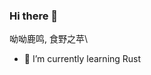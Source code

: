 ### Hi there 👋

<!--
**yoyoLooming/yoyoLooming** is a ✨ _special_ ✨ repository because its `README.md` (this file) appears on your GitHub profile.-->

呦呦鹿鸣, 食野之苹\\

- 🌱 I’m currently learning Rust

